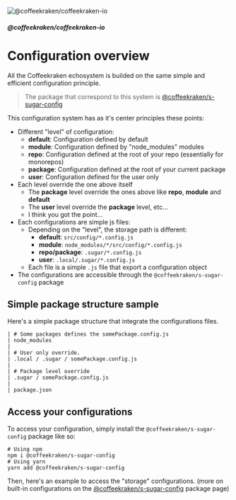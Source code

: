 <!-- 
 * @name            Overview
 * @namespace       doc.config
 * @type            Markdown
 * @platform        md
 * @status          stable
 * @menu            Documentation / Configuration           /doc/config/overview
 *
 * @since           2.0.0
 * @author    Olivier Bossel <olivier.bossel@gmail.com> (https://olivierbossel.com)
-->

<!-- image -->
![@coffeekraken/coffeekraken-io](/dist/img/doc/docHeader.jpg)

<!-- header -->
##### @coffeekraken/coffeekraken-io



# Configuration overview

All the Coffeekraken echosystem is builded on the same simple and efficient configuration principle.

> The package that correspond to this system is [@coffeekraken/s-sugar-config](https:/www.npmjs.com/package/@coffeekraken/s-sugar-config)

This configuration system has as it's center principles these points:

- Different "level" of configuration:
    - **default**: Configuration defined by default
    - **module**: Configuration defined by "node_modules" modules
    - **repo**: Configuration defined at the root of your repo (essentially for monorepos)
    - **package**: Configuration defined at the root of your current package
    - **user**: Configuration defined for the user only
- Each level override the one above itself
    - The **package** level override the ones above like **repo**, **module** and **default**
    - The **user** level override the **package** level, etc...
    - I think you got the point...
- Each configurations are simple js files:
    - Depending on the "level", the storage path is different:
        - **default**: ```src/config/*.config.js```
        - **module**: ```node_modules/*/src/config/*.config.js```
        - **repo/package**: ```.sugar/*.config.js```
        - **user**: ```.local/.sugar/*.config.js```
    - Each file is a simple ```.js``` file that export a configuration object
- The configurations are accessible through the ```@coffeekraken/s-sugar-config``` package

## Simple package structure sample

Here's a simple package structure that integrate the configurations files.

```shell
| # Some packages defines the somePackage.config.js
| node_modules
|
| # User only override.
| .local / .sugar / somePackage.config.js
| 
| # Package level override
| .sugar / somePackage.config.js
|
| package.json
```

## Access your configurations

To access your configuration, simply install the ```@coffeekraken/s-sugar-config``` package like so:

```shell
# Using npm
npm i @coffeekraken/s-sugar-config
# Using yarn
yarn add @coffeekraken/s-sugar-config
```

Then, here's an example to access the "storage" configurations. (more on built-in configurations on the [@coffeekraken/s-sugar-config](https:/www.npmjs.com/package/@coffeekraken/s-sugar-config) package page)

<s-code-example>
    <template lang="js">
        // import the package
        import __SSugarConfig from '@coffeekraken/s-sugar-config';
        // access your configurations using dot pathes like:
        __SSugarConfig.get('storage.package.rootDir');
        __SSugarConfig.get('storage.src.jsDir');
        // etc...
    </template>
</s-code-example>
